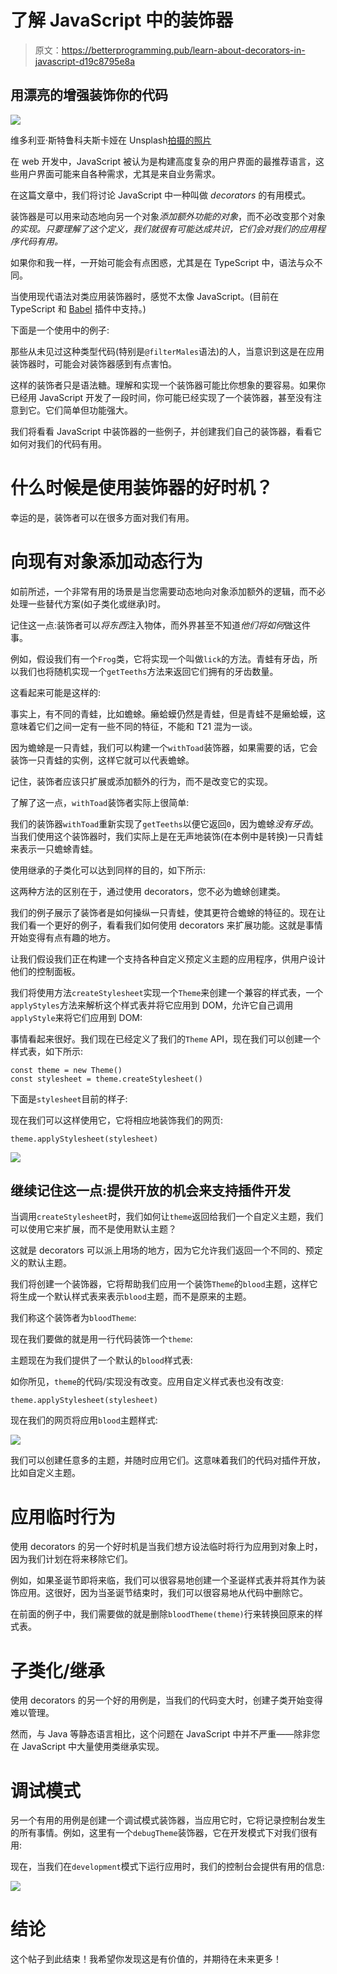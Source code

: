# 了解 JavaScript 中的装饰器

> 原文：<https://betterprogramming.pub/learn-about-decorators-in-javascript-d19c8795e8a>

## 用漂亮的增强装饰你的代码

![](img/20677d337d45f92c549f4295edbf3f5a.png)

维多利亚·斯特鲁科夫斯卡娅在 Unsplash[拍摄的照片](https://unsplash.com/s/photos/decorate?utm_source=unsplash&utm_medium=referral&utm_content=creditCopyText)

在 web 开发中，JavaScript 被认为是构建高度复杂的用户界面的最推荐语言，这些用户界面可能来自各种需求，尤其是来自业务需求。

在这篇文章中，我们将讨论 JavaScript 中一种叫做 *decorators* 的有用模式。

装饰器是可以用来动态地向另一个对象*添加额外功能的对象*，而不必改变那个对象*的实现。只要理解了这个定义，我们就很有可能达成共识，它们会对我们的应用程序代码有用。*

如果你和我一样，一开始可能会有点困惑，尤其是在 TypeScript 中，语法与众不同。

当使用现代语法对类应用装饰器时，感觉不太像 JavaScript。(目前在 TypeScript 和 [Babel](https://babeljs.io/) 插件中支持。)

下面是一个使用中的例子:

那些从未见过这种类型代码(特别是`@filterMales`语法)的人，当意识到这是在应用装饰器时，可能会对装饰器感到有点害怕。

这样的装饰者只是语法糖。理解和实现一个装饰器可能比你想象的要容易。如果你已经用 JavaScript 开发了一段时间，你可能已经实现了一个装饰器，甚至没有注意到它。它们简单但功能强大。

我们将看看 JavaScript 中装饰器的一些例子，并创建我们自己的装饰器，看看它如何对我们的代码有用。

# 什么时候是使用装饰器的好时机？

幸运的是，装饰者可以在很多方面对我们有用。

# 向现有对象添加动态行为

如前所述，一个非常有用的场景是当您需要动态地向对象添加额外的逻辑，而不必处理一些替代方案(如子类化或继承)时。

记住这一点:装饰者可以*将东西*注入物体，而外界甚至不知道*他们将如何*做这件事。

例如，假设我们有一个`Frog`类，它将实现一个叫做`lick`的方法。青蛙有牙齿，所以我们也将随机实现一个`getTeeths`方法来返回它们拥有的牙齿数量。

这看起来可能是这样的:

事实上，有不同的青蛙，比如蟾蜍。癞蛤蟆仍然是青蛙，但是青蛙不是癞蛤蟆，这意味着它们之间一定有一些不同的特征，不能和 T21 混为一谈。

因为蟾蜍是一只青蛙，我们可以构建一个`withToad`装饰器，如果需要的话，它会装饰一只青蛙的实例，这样它就可以代表蟾蜍。

记住，装饰者应该只扩展或添加额外的行为，而不是改变它的实现。

了解了这一点，`withToad`装饰者实际上很简单:

我们的装饰器`withToad`重新实现了`getTeeths`以便它返回`0`，因为蟾蜍*没有牙齿*。当我们使用这个装饰器时，我们实际上是在无声地装饰(在本例中是转换)一只青蛙来表示一只蟾蜍青蛙。

使用继承的子类化可以达到同样的目的，如下所示:

这两种方法的区别在于，通过使用 decorators，您不必为蟾蜍创建类。

我们的例子展示了装饰者是如何操纵一只青蛙，使其更符合蟾蜍的特征的。现在让我们看一个更好的例子，看看我们如何使用 decorators 来扩展功能。这就是事情开始变得有点有趣的地方。

让我们假设我们正在构建一个支持各种自定义预定义主题的应用程序，供用户设计他们的控制面板。

我们将使用方法`createStylesheet`实现一个`Theme`来创建一个兼容的样式表，一个`applyStyles`方法来解析这个样式表并将它应用到 DOM，允许它自己调用`applyStyle`来将它们应用到 DOM:

事情看起来很好。我们现在已经定义了我们的`Theme` API，现在我们可以创建一个样式表，如下所示:

```
const theme = new Theme()
const stylesheet = theme.createStylesheet()
```

下面是`stylesheet`目前的样子:

现在我们可以这样使用它，它将相应地装饰我们的网页:

```
theme.applyStylesheet(stylesheet)
```

![](img/2a8bf6fc5751a7476c924ee4d412e8a4.png)

## 继续记住这一点:提供开放的机会来支持插件开发

当调用`createStylesheet`时，我们如何让`theme`返回给我们一个自定义主题，我们可以使用它来扩展，而不是使用默认主题？

这就是 decorators 可以派上用场的地方，因为它允许我们返回一个不同的、预定义的默认主题。

我们将创建一个装饰器，它将帮助我们应用一个装饰`Theme`的`blood`主题，这样它将生成一个默认样式表来表示`blood`主题，而不是原来的主题。

我们称这个装饰者为`bloodTheme`:

现在我们要做的就是用一行代码装饰一个`theme`:

主题现在为我们提供了一个默认的`blood`样式表:

如你所见，`theme`的代码/实现没有改变。应用自定义样式表也没有改变:

```
theme.applyStylesheet(stylesheet)
```

现在我们的网页将应用`blood`主题样式:

![](img/0a5f2004b6be5c97ddf93a852da526f6.png)

我们可以创建任意多的主题，并随时应用它们。这意味着我们的代码对插件开放，比如自定义主题。

# 应用临时行为

使用 decorators 的另一个好时机是当我们想方设法临时将行为应用到对象上时，因为我们计划在将来移除它们。

例如，如果圣诞节即将来临，我们可以很容易地创建一个圣诞样式表并将其作为装饰应用。这很好，因为当圣诞节结束时，我们可以很容易地从代码中删除它。

在前面的例子中，我们需要做的就是删除`bloodTheme(theme)`行来转换回原来的样式表。

# 子类化/继承

使用 decorators 的另一个好的用例是，当我们的代码变大时，创建子类开始变得难以管理。

然而，与 Java 等静态语言相比，这个问题在 JavaScript 中并不严重——除非您在 JavaScript 中大量使用类继承实现。

# 调试模式

另一个有用的用例是创建一个调试模式装饰器，当应用它时，它将记录控制台发生的所有事情。例如，这里有一个`debugTheme`装饰器，它在开发模式下对我们很有用:

现在，当我们在`development`模式下运行应用时，我们的控制台会提供有用的信息:

![](img/b5a12d0195bed24724ad41e1b33ef161.png)

# 结论

这个帖子到此结束！我希望你发现这是有价值的，并期待在未来更多！